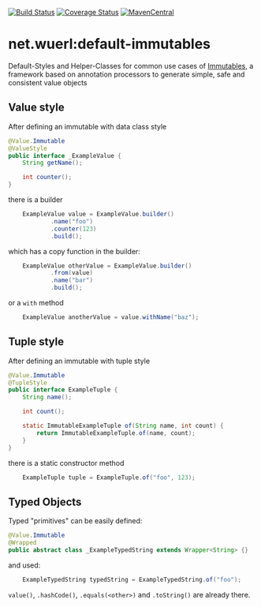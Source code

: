 [![Build Status](https://travis-ci.org/wuan/default-immutables.svg?branch=master)](https://travis-ci.org/wuan/default-immutables)
[![Coverage Status](https://coveralls.io/repos/github/wuan/default-immutables/badge.svg?branch=master)](https://coveralls.io/github/wuan/default-immutables?branch=master)
[![MavenCentral](https://img.shields.io/maven-central/v/net.wuerl/default-immutables.svg)](http://search.maven.org/#search%7Cgav%7C1%7Cg%3A%22net.wuerl%22%20AND%20a%3A%22default-immutables%22)


# net.wuerl:default-immutables

Default-Styles and Helper-Classes for common use cases of [Immutables](http://immutables.github.io/), a framework based on annotation processors to generate simple, safe and consistent value objects

## Value style

After defining an immutable with data class style
```java
@Value.Immutable
@ValueStyle
public interface _ExampleValue {
    String getName();

    int counter();
}
```
there is a builder
```java
    ExampleValue value = ExampleValue.builder()
            .name("foo")
            .counter(123)
            .build();
```
which has a copy function in the builder:
```java
    ExampleValue otherValue = ExampleValue.builder()
            .from(value)
            .name("bar")
            .build();
```
or a `with` method
```java
    ExampleValue anotherValue = value.withName("baz");
```

## Tuple style

After defining an immutable with tuple style
```java
@Value.Immutable
@TupleStyle
public interface ExampleTuple {
    String name();

    int count();

    static ImmutableExampleTuple of(String name, int count) {
        return ImmutableExampleTuple.of(name, count);
    }
}
```

there is a static constructor method

```java
    ExampleTuple tuple = ExampleTuple.of("foo", 123);
```

## Typed Objects

Typed "primitives" can be easily defined:

```java
@Value.Immutable
@Wrapped
public abstract class _ExampleTypedString extends Wrapper<String> {}
```

and used:
```java
    ExampleTypedString typedString = ExampleTypedString.of("foo");
```

`value()`, `.hashCode()`, `.equals(<other>)` and `.toString()` are already there.
